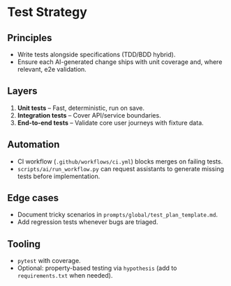 # Test Strategy

## Principles
- Write tests alongside specifications (TDD/BDD hybrid).
- Ensure each AI-generated change ships with unit coverage and, where relevant, e2e validation.

## Layers
1. **Unit tests** – Fast, deterministic, run on save.
2. **Integration tests** – Cover API/service boundaries.
3. **End-to-end tests** – Validate core user journeys with fixture data.

## Automation
- CI workflow (`.github/workflows/ci.yml`) blocks merges on failing tests.
- `scripts/ai/run_workflow.py` can request assistants to generate missing tests before implementation.

## Edge cases
- Document tricky scenarios in `prompts/global/test_plan_template.md`.
- Add regression tests whenever bugs are triaged.

## Tooling
- `pytest` with coverage.
- Optional: property-based testing via `hypothesis` (add to `requirements.txt` when needed).
